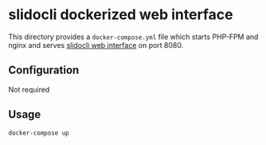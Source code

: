# slidocli dockerized web interface

This directory provides a `docker-compose.yml` file which starts PHP-FPM and nginx and serves
[slidocli web interface](../www/) on port 8080.

## Configuration

Not required

## Usage

```bash
docker-compose up
```

